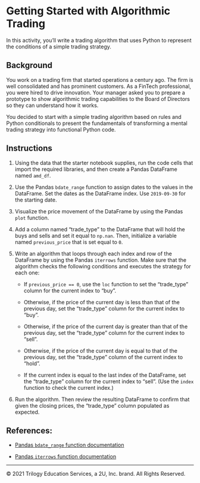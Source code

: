 # Getting Started with Algorithmic Trading

In this activity, you’ll write a trading algorithm that uses Python to represent the conditions of a simple trading strategy.

## Background

You work on a trading firm that started operations a century ago. The firm is well consolidated and has prominent customers. As a FinTech professional, you were hired to drive innovation. Your manager asked you to prepare a prototype to show algorithmic trading capabilities to the Board of Directors so they can understand how it works.

You decided to start with a simple trading algorithm based on rules and Python conditionals to present the fundamentals of transforming a mental trading strategy into functional Python code.

## Instructions

1. Using the data that the starter notebook supplies, run the code cells that import the required libraries, and then create a Pandas DataFrame named `amd_df`.

2. Use the Pandas `bdate_range` function to assign dates to the values in the DataFrame. Set the dates as the DataFrame index. Use `2019-09-30` for the starting date.

3. Visualize the price movement of the DataFrame by using the Pandas `plot` function.

4. Add a column named “trade_type” to the DataFrame that will hold the buys and sells and set it equal to `np.nan`. Then, initialize a variable named `previous_price` that is set equal to `0`.

5. Write an algorithm that loops through each index and row of the DataFrame by using the Pandas `iterrows` function. Make sure that the algorithm checks the following conditions and executes the strategy for each one:

    * If `previous_price == 0`, use the `loc` function to set the “trade_type” column for the current index to “buy”.

    * Otherwise, if the price of the current day is less than that of the previous day, set the “trade_type” column for the current index to “buy”.

    * Otherwise, if the price of the current day is greater than that of the previous day, set the “trade_type” column for the current index to “sell”.

    * Otherwise, if the price of the current day is equal to that of the previous day, set the “trade_type” column of the current index to “hold”.

    * If the current index is equal to the last index of the DataFrame, set the “trade_type” column for the current index to “sell”. (Use the `index` function to check the current index.)

6. Run the algorithm. Then review the resulting DataFrame to confirm that given the closing prices, the “trade_type” column populated as expected.

## References:

* [Pandas `bdate_range` function documentation](https://pandas.pydata.org/pandas-docs/stable/reference/api/pandas.bdate_range.html)

* [Pandas `iterrows` function documentation](https://pandas.pydata.org/pandas-docs/stable/reference/api/pandas.DataFrame.iterrows.html)

---

© 2021 Trilogy Education Services, a 2U, Inc. brand. All Rights Reserved.
